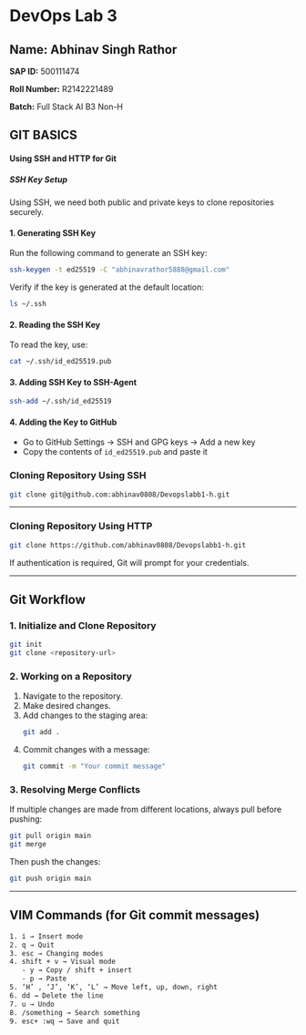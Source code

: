 # DevOps Lab 3

## Name: Abhinav Singh Rathor
**SAP ID:** 500111474

**Roll Number:** R2142221489

**Batch:** Full Stack AI B3 Non-H

## GIT BASICS

#### Using SSH and HTTP for Git

##### SSH Key Setup

Using SSH, we need both public and private keys to clone repositories securely.

#### 1. Generating SSH Key
Run the following command to generate an SSH key:
```sh
ssh-keygen -t ed25519 -C "abhinavrathor5888@gmail.com"
```

Verify if the key is generated at the default location:
```sh
ls ~/.ssh
```

#### 2. Reading the SSH Key
To read the key, use:
```sh
cat ~/.ssh/id_ed25519.pub
```

#### 3. Adding SSH Key to SSH-Agent
```sh
ssh-add ~/.ssh/id_ed25519
```

#### 4. Adding the Key to GitHub
- Go to GitHub Settings → SSH and GPG keys → Add a new key
- Copy the contents of `id_ed25519.pub` and paste it

### Cloning Repository Using SSH
```sh
git clone git@github.com:abhinav0808/Devopslabb1-h.git
```

---

### Cloning Repository Using HTTP
```sh
git clone https://github.com/abhinav0808/Devopslabb1-h.git
```

If authentication is required, Git will prompt for your credentials.

---

## Git Workflow

### 1. Initialize and Clone Repository
```sh
git init
git clone <repository-url>
```

### 2. Working on a Repository
1. Navigate to the repository.
2. Make desired changes.
3. Add changes to the staging area:
   ```sh
   git add .
   ```
4. Commit changes with a message:
   ```sh
   git commit -m "Your commit message"
   ```

### 3. Resolving Merge Conflicts
If multiple changes are made from different locations, always pull before pushing:
```sh
git pull origin main
git merge
```
Then push the changes:
```sh
git push origin main
```

---

## VIM Commands (for Git commit messages)
```bash
1. i → Insert mode
2. q → Quit
3. esc → Changing modes
4. shift + v → Visual mode
   - y → Copy / shift + insert
   - p → Paste
5. ‘H’ , ‘J’, ‘K’, ‘L’ → Move left, up, down, right
6. dd → Delete the line
7. u → Undo
8. /something → Search something
9. esc+ :wq → Save and quit
```